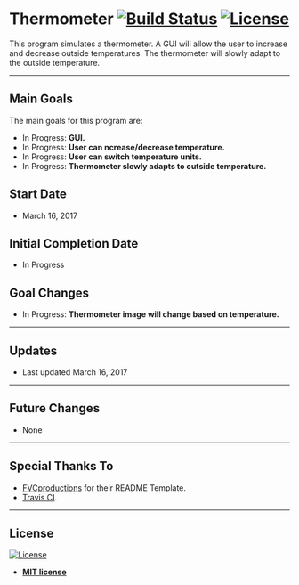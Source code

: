 # Thermometer [![Build Status](https://travis-ci.org/tyl-/Thermometer.svg?branch=master)](https://travis-ci.org/tyl-/Thermometer) [![License](http://img.shields.io/:license-mit-blue.svg?style=flat-square)](http://badges.mit-license.org)

This program simulates a thermometer. A GUI will allow the user to increase and decrease outside temperatures. The thermometer will slowly adapt to the outside temperature.

---

## Main Goals

The main goals for this program are:
- In Progress: **GUI.**
- In Progress: **User can ncrease/decrease temperature.**
- In Progress: **User can switch temperature units.**
- In Progress: **Thermometer slowly adapts to outside temperature.**

## Start Date

- March 16, 2017

## Initial Completion Date

- In Progress

## Goal Changes

- In Progress: **Thermometer image will change based on temperature.**

---

## Updates

- Last updated March 16, 2017

---

## Future Changes 

- None

---

## Special Thanks To

- <a href="http://fvcproductions.com" target="_blank">FVCproductions</a> for their README Template.
- <a href="https://travis-ci.org/" target="_blank">Travis CI</a>.
---

## License

[![License](http://img.shields.io/:license-mit-blue.svg?style=flat-square)](http://badges.mit-license.org)

- **[MIT license](http://opensource.org/licenses/mit-license.php)**